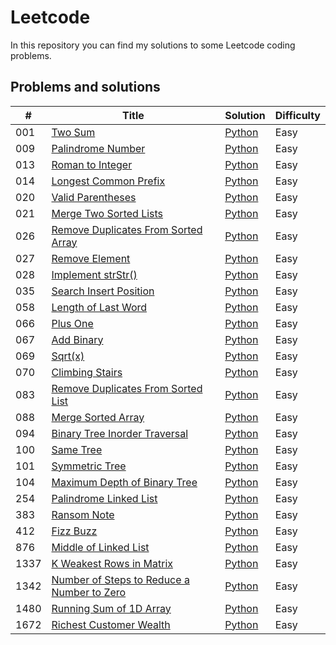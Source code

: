 # Leetcode

In this repository you can find my solutions to some Leetcode coding problems.

## Problems and solutions

| # | Title | Solution | Difficulty |
|---| ----- | -------- | ---------- |
|001|[Two Sum](https://leetcode.com/problems/two-sum/)| [Python](./solutions/python/001_TwoSum/twoSum.py) | Easy |
|009|[Palindrome Number](https://leetcode.com/problems/palindrome-number/)| [Python](./solutions/python/009_PalindromeNumber/palindromeNumber.py) | Easy |
|013|[Roman to Integer](https://leetcode.com/problems/roman-to-integer)| [Python](./solutions/python/013_Roman_to_Integer/roman2Integer.py) | Easy |
|014|[Longest Common Prefix](https://leetcode.com/problems/longest-common-prefix)| [Python](./solutions/python/014_Longest_Common_Prefix/longestCommonPrefix.py) | Easy |
|020|[Valid Parentheses](https://leetcode.com/problems/valid-parentheses)| [Python](./solutions/python/020_Valid_Parentheses/validParentheses.py)| Easy |
|021|[Merge Two Sorted Lists](https://leetcode.com/problems/merge-two-sorted-lists)| [Python](./solutions/python/021_Merge_Two_Sorted_Lists/mergeTwoSortedLists.py)| Easy |
|026|[Remove Duplicates From Sorted Array](https://leetcode.com/problems/remove-duplicates-from-sorted-array)| [Python](./solutions/python/026_RemoveDupsFromSortedArray/removeDups.py)| Easy |
|027|[Remove Element](https://leetcode.com/problems/remove-element)| [Python](./solutions/python/027_RemoveElement/removeElement.py)| Easy |
|028|[Implement strStr()](https://leetcode.com/problems/implement-strstr)| [Python](./solutions/python/028_Implement_strStr/strStr.py)| Easy |
|035|[Search Insert Position](https://leetcode.com/problems/search-insert-position)| [Python](./solutions/python/035_SearchInsertPos/searchInsert.py)| Easy |
|058|[Length of Last Word](https://leetcode.com/problems/length-of-last-word)| [Python](./solutions/python/058_LengthOfLastWord/lengthOfLastWord.py)| Easy |
|066|[Plus One](https://leetcode.com/problems/plus-one)| [Python](./solutions/python/066_PlusOne/plusOne.py)| Easy |
|067|[Add Binary](https://leetcode.com/problems/add-binary)| [Python](./solutions/python/067_AddBinary/addBinary.py)| Easy |
|069|[Sqrt(x)](https://leetcode.com/problems/sqrtx)| [Python](./solutions/python/069_Sqrtx/mySqrt.py)| Easy |
|070|[Climbing Stairs](https://leetcode.com/problems/climbing-stairs/)| [Python](./solutions/python/070_ClimbStairs/climbStairs.py)| Easy |
|083|[Remove Duplicates From Sorted List](https://leetcode.com/problems/remove-duplicates-from-sorted-list/)| [Python](./solutions/python/083_RemoveDupsFromSortedList/deleteDuplicates.py)| Easy |
|088|[Merge Sorted Array](https://leetcode.com/problems/merge-sorted-array/)| [Python](./solutions/python/088_MergeSortedArray/merge.py)| Easy |
|094|[Binary Tree Inorder Traversal](https://leetcode.com/problems/binary-tree-inorder-traversal/)| [Python](./solutions/python/094_BinaryTreeInorderTraversal/inorderTraversal.py)| Easy |
|100|[Same Tree](https://leetcode.com/problems/same-tree/)| [Python](./solutions/python/100_SameTree/isSameTree.py)| Easy |
|101|[Symmetric Tree](https://leetcode.com/problems/symmetric-tree/)| [Python](./solutions/python/101_SymmetricTree/isSymmetric.py)| Easy |
|104|[Maximum Depth of Binary Tree](https://leetcode.com/problems/maximum-depth-of-binary-tree/)| [Python](./solutions/python/104_MaxDepthOfBinTree/maxDepth.py)| Easy |
|254|[Palindrome Linked List](https://leetcode.com/problems/palindrome-linked-list)| [Python](./solutions/python/254_PalindromeLinkedList/palindromeLinkedList.py) | Easy |
|383|[Ransom Note](https://leetcode.com/problems/ransom-note)| [Python](./solutions/python/383_RansomNote/ransomNote.py) | Easy |
|412|[Fizz Buzz](https://leetcode.com/problems/fizz-buzz)| [Python](./solutions/python/412_FizzBuzz/fizzbuzz.py) | Easy |
|876|[Middle of Linked List](https://leetcode.com/problems/middle-of-the-linked-list)| [Python](./solutions/python/876_MiddleOfLinkedList/middleOfLinkedList.py)| Easy |
|1337|[K Weakest Rows in Matrix](https://leetcode.com/problems/the-k-weakest-rows-in-a-matrix)| [Python](./solutions/python/1337_K_weakest_rows/kweakestrows.py)| Easy |
|1342|[Number of Steps to Reduce a Number to Zero](https://leetcode.com/problems/number-of-steps-to-reduce-a-number-to-zero)| [Python](./solutions/python/1342_NumberOfSteps2ReduceNumber2Zero/numberOfsteps.py)| Easy |
|1480|[Running Sum of 1D Array](https://leetcode.com/problems/running-sum-of-1d-array)| [Python](./solutions/python/1480_RunningSumOf1DArray/runningSum.py)| Easy |
|1672|[Richest Customer Wealth](https://leetcode.com/problems/richest-customer-wealth)| [Python](./solutions/python/1672_RichestCustomerWealth/richestCustomerWealth.py)| Easy |
